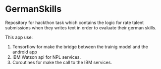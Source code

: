 # GermanSkills
Repository for hackthon task which contains the logic for rate talent submissions when they 
writes text in order to evaluate their german skills.

This app use:

1. Tensorflow for make the bridge between the trainig model and the android app
2. IBM Watson api for NPL services.
3. Coroutines for make the call to the IBM services.
